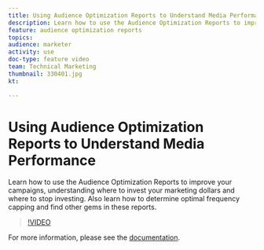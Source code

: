 ```yaml
---
title: Using Audience Optimization Reports to Understand Media Performance
description: Learn how to use the Audience Optimization Reports to improve your campaigns, understanding where to invest your marketing dollars and where to stop investing. Also learn how to determine optimal frequency capping and find other gems in these reports.
feature: audience optimization reports
topics: 
audience: marketer
activity: use
doc-type: feature video
team: Technical Marketing
thumbnail: 330401.jpg
kt: 

---
```


# Using Audience Optimization Reports to Understand Media Performance

Learn how to use the Audience Optimization Reports to improve your campaigns, understanding where to invest your marketing dollars and where to stop investing. Also learn how to determine optimal frequency capping and find other gems in these reports.

>[!VIDEO](https://video.tv.adobe.com/v/330401/?quality=12&learn=on)

For more information, please see the [documentation](https://experienceleague.adobe.com/docs/audience-manager/user-guide/reporting/audience-optimization-reports/audience-optimization-reports.html#reporting).